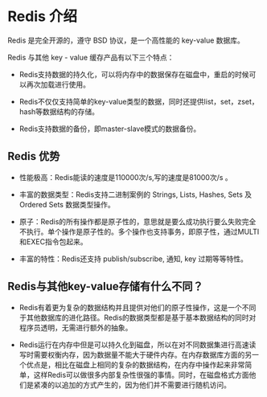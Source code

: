 # Redis 介绍

Redis 是完全开源的，遵守 BSD 协议，是一个高性能的 key-value 数据库。

Redis 与其他 key - value 缓存产品有以下三个特点：

* Redis支持数据的持久化，可以将内存中的数据保存在磁盘中，重启的时候可以再次加载进行使用。

* Redis不仅仅支持简单的key-value类型的数据，同时还提供list，set，zset，hash等数据结构的存储。

* Redis支持数据的备份，即master-slave模式的数据备份。

##  Redis 优势

* 性能极高：Redis能读的速度是110000次/s,写的速度是81000次/s 。

* 丰富的数据类型：Redis支持二进制案例的 Strings, Lists, Hashes, Sets 及 Ordered Sets 数据类型操作。

* 原子：Redis的所有操作都是原子性的，意思就是要么成功执行要么失败完全不执行。单个操作是原子性的。多个操作也支持事务，即原子性，通过MULTI和EXEC指令包起来。

* 丰富的特性：Redis还支持 publish/subscribe, 通知, key 过期等等特性。

##  Redis与其他key-value存储有什么不同？

* Redis有着更为复杂的数据结构并且提供对他们的原子性操作，这是一个不同于其他数据库的进化路径。Redis的数据类型都是基于基本数据结构的同时对程序员透明，无需进行额外的抽象。

* Redis运行在内存中但是可以持久化到磁盘，所以在对不同数据集进行高速读写时需要权衡内存，因为数据量不能大于硬件内存。在内存数据库方面的另一个优点是，相比在磁盘上相同的复杂的数据结构，在内存中操作起来非常简单，这样Redis可以做很多内部复杂性很强的事情。同时，在磁盘格式方面他们是紧凑的以追加的方式产生的，因为他们并不需要进行随机访问。
